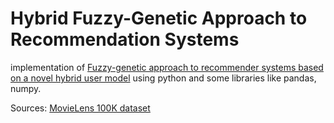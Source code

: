 # Hybrid Fuzzy-Genetic Approach to Recommendation Systems

implementation of [Fuzzy-genetic approach to recommender systems based on a novel hybrid user model](http://www.sciencedirect.com/science/article/pii/S095741740700351X) using python and some libraries like pandas, numpy.

Sources: [MovieLens 100K dataset](http://grouplens.org/datasets/movielens/100k/)

